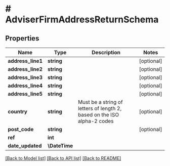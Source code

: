 # # AdviserFirmAddressReturnSchema

## Properties

Name | Type | Description | Notes
------------ | ------------- | ------------- | -------------
**address_line1** | **string** |  | [optional]
**address_line2** | **string** |  | [optional]
**address_line3** | **string** |  | [optional]
**address_line4** | **string** |  | [optional]
**address_line5** | **string** |  | [optional]
**country** | **string** | Must be a string of letters of length 2, based on the ISO alpha-2 codes | [optional]
**post_code** | **string** |  | [optional]
**ref** | **int** |  |
**date_updated** | **\DateTime** |  |

[[Back to Model list]](../../README.md#models) [[Back to API list]](../../README.md#endpoints) [[Back to README]](../../README.md)
